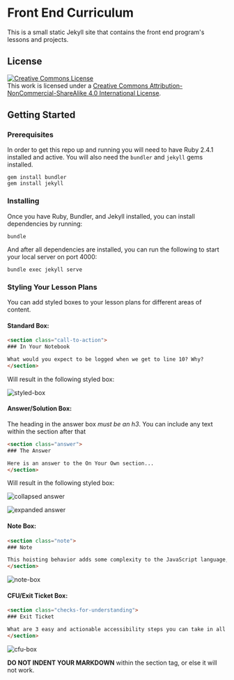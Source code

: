 # Front End Curriculum

This is a small static Jekyll site that contains the front end program's lessons and projects.

## License

<a rel="license" href="http://creativecommons.org/licenses/by-nc-sa/4.0/"><img alt="Creative Commons License" style="border-width:0" src="https://i.creativecommons.org/l/by-nc-sa/4.0/88x31.png" /></a><br />This work is licensed under a <a rel="license" href="http://creativecommons.org/licenses/by-nc-sa/4.0/">Creative Commons Attribution-NonCommercial-ShareAlike 4.0 International License</a>.

## Getting Started

### Prerequisites

In order to get this repo up and running you will need to have Ruby 2.4.1 installed and active. You will also need the `bundler` and `jekyll` gems installed.

```shell
gem install bundler
gem install jekyll
```

### Installing

Once you have Ruby, Bundler, and Jekyll installed, you can install dependencies by running:

```shell
bundle
```

And after all dependencies are installed, you can run the following to start your local server on port 4000:

```shell
bundle exec jekyll serve
```


### Styling Your Lesson Plans

You can add styled boxes to your lesson plans for different areas of content.

#### Standard Box:

```html
<section class="call-to-action">
### In Your Notebook

What would you expect to be logged when we get to line 10? Why?
</section>
```

Will result in the following styled box:

![styled-box](https://user-images.githubusercontent.com/17582916/60548262-e75fd180-9cde-11e9-8964-03c4ee6152d9.png)

#### Answer/Solution Box:

The heading in the answer box *must be an h3*. You can include any text within the section after that

```html
<section class="answer">
### The Answer  

Here is an answer to the On Your Own section...
</section>
```

Will result in the following styled box:

![collapsed answer](https://user-images.githubusercontent.com/17582916/72355972-a725d680-36a5-11ea-8755-077ebf0d34dc.png)

![expanded answer](https://user-images.githubusercontent.com/17582916/72356019-be64c400-36a5-11ea-87e6-a5a7310db2bc.png)

#### Note Box:

```html
<section class="note">
### Note

This hoisting behavior adds some complexity to the JavaScript language, and is important to understand thoroughly in order to anticipate the values of your variables at any given time.
</section>
```

![note-box](https://user-images.githubusercontent.com/17582916/60548280-f2b2fd00-9cde-11e9-848c-6d58f4b6ebde.png)

#### CFU/Exit Ticket Box:

```html
<section class="checks-for-understanding">
### Exit Ticket

What are 3 easy and actionable accessibility steps you can take in all of your projects from here on out?
</section>
```

![cfu-box](https://user-images.githubusercontent.com/17582916/60548305-ff375580-9cde-11e9-9e06-739244d68973.png)

**DO NOT INDENT YOUR MARKDOWN** within the section tag, or else it will not work.
